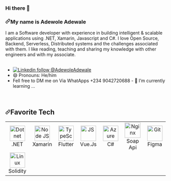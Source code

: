 ### Hi there 👋

<!--
**AdewoleAdewale/AdewoleAdewale** is a ✨ _special_ ✨ repository because its `README.md` (this file) appears on your GitHub profile.

Here are some ideas to get you started:

- 🔭 I’m currently working on ...
- 🌱 I’m currently learning ...
- 👯 I’m looking to collaborate on ...
- 🤔 I’m looking for help with ...
- 💬 Ask me about ...
- 📫 How to reach me: ...
- 😄 Pronouns: ...
- ⚡ Fun fact: ...
-->

<div class="Box-body p-4">
   
<h3 align="left" dir="auto"><a id="user-content-my-name-is-laurent" class="anchor" aria-hidden="true" href="#my-name-is-laurent"><svg class="octicon octicon-link" viewBox="0 0 16 16" version="1.1" width="16" height="16" aria-hidden="true"><path fill-rule="evenodd" d="M7.775 3.275a.75.75 0 001.06 1.06l1.25-1.25a2 2 0 112.83 2.83l-2.5 2.5a2 2 0 01-2.83 0 .75.75 0 00-1.06 1.06 3.5 3.5 0 004.95 0l2.5-2.5a3.5 3.5 0 00-4.95-4.95l-1.25 1.25zm-4.69 9.64a2 2 0 010-2.83l2.5-2.5a2 2 0 012.83 0 .75.75 0 001.06-1.06 3.5 3.5 0 00-4.95 0l-2.5 2.5a3.5 3.5 0 004.95 4.95l1.25-1.25a.75.75 0 00-1.06-1.06l-1.25 1.25a2 2 0 01-2.83 0z"></path></svg></a>My name is Adewole Adewale</h3>
I am a Software developer with experience in building intelligent &amp; scalable applications using .NET, Xamarin, Javascript and C#.
I love Open Source, Backend, Serverless, Distributed systems and the challenges associated with them.
I like reading, teaching and sharing my knowledge with other engineers and with my associate.
<br><br>

<ul dir="auto">

<li><a href="https://www.linkedin.com/in/adewole-adewale-ba45ab147/" rel="nofollow"><img src="https://camo.githubusercontent.com/2a65b125a4b07fff0feca976fcf0d37f1ca8f88357c737a8a83badc36d4ecef4/68747470733a2f2f696d672e736869656c64732e696f2f62616467652f2d6c617572656e74656762616b6f752d626c75653f7374796c653d666c61742d737175617265266c6f676f3d4c696e6b6564696e266c6f676f436f6c6f723d7768697465266c696e6b3d68747470733a2f2f7777772e6c696e6b6564696e2e636f6d2f696e2f6c617572656e74656762616b6f752f" alt="Linkedin follow @AdewoleAdewale" data-canonical-src="https://img.shields.io/badge/-adewoleadewale-blue?style=flat-square&amp;logo=Linkedin&amp;logoColor=white&amp;link=https://www.linkedin.com/in/adewole-adewale-ba45ab147/" style="max-width: 100%;"></a></li>

<li><g-emoji class="g-emoji" alias="smile" fallback-src="https://github.githubassets.com/images/icons/emoji/unicode/1f604.png">😄</g-emoji> Pronouns: He/him</li>
<li>Fell free to DM me on Via WhatApps +234 9042720688  - 🌱 I’m currently learning ...</li>
</ul>
<br>
<h2 align="left" id="user-content-egbakou-tech" dir="auto"><a id="user-content-favorite-tech" class="anchor" aria-hidden="true" href="#favorite-tech"><svg class="octicon octicon-link" viewBox="0 0 16 16" version="1.1" width="16" height="16" aria-hidden="true"><path fill-rule="evenodd" d="M7.775 3.275a.75.75 0 001.06 1.06l1.25-1.25a2 2 0 112.83 2.83l-2.5 2.5a2 2 0 01-2.83 0 .75.75 0 00-1.06 1.06 3.5 3.5 0 004.95 0l2.5-2.5a3.5 3.5 0 00-4.95-4.95l-1.25 1.25zm-4.69 9.64a2 2 0 010-2.83l2.5-2.5a2 2 0 012.83 0 .75.75 0 001.06-1.06 3.5 3.5 0 00-4.95 0l-2.5 2.5a3.5 3.5 0 004.95 4.95l1.25-1.25a.75.75 0 00-1.06-1.06l-1.25 1.25a2 2 0 01-2.83 0z"></path></svg></a>Favorite Tech</h2>
<table align="center">
  <tbody><tr>
    <td align="center" width="96">
      <a href="#egbakou-tech">
        <img src="https://camo.githubusercontent.com/25601dec321bbac93a6a57a8b27a3a50628eb91ff08b6650c68fdfa06acccde0/68747470733a2f2f75706c6f61642e77696b696d656469612e6f72672f77696b6970656469612f636f6d6d6f6e732f612f61332f2e4e45545f4c6f676f2e737667" width="48" height="48" alt="Dotnet" data-canonical-src="https://upload.wikimedia.org/wikipedia/commons/a/a3/.NET_Logo.svg" style="max-width: 100%;">
      </a>
      <br>.NET
    </td>
     <td align="center" width="96">
      <a href="#egbakou-tech">
        <img src="https://pbs.twimg.com/profile_images/471641515756769282/RDXWoY7W_400x400.png" width="48" height="48" alt="Node JS" style="max-width: 100%;">
      </a>
      <br>Xamarin
    </td>
    <td align="center" width="96">
      <a href="#egbakou-tech">
        <img src="https://cdn-images-1.medium.com/max/1200/1*5-aoK8IBmXve5whBQM90GA.png" width="48" height="48" alt="TypeScript" data-canonical-src="https://upload.wikimedia.org/wikipedia/commons/thumb/4/4c/Typescript_logo_2020.svg/1200px-Typescript_logo_2020.svg.png" style="max-width: 100%;">
      </a>
      <br>Flutter
    </td>
    <td align="center" width="96">
      <a href="#egbakou-tech">
        <img src="https://upload.wikimedia.org/wikipedia/commons/thumb/9/95/Vue.js_Logo_2.svg/1200px-Vue.js_Logo_2.svg.png" width="48" height="48" alt="JS" data-canonical-src="https://upload.wikimedia.org/wikipedia/commons/6/6a/JavaScript-logo.png" style="max-width: 100%;">
      </a>
      <br>Vue.Js
    </td>
    <td align="center" width="96">
      <a href="#egbakou-tech">
        <img src="https://play-lh.googleusercontent.com/uGqP7F-E_eaEwTb3hMz63MWf0YKRSK6n9INBwibBSOrGDg6B3sd-ACuqNrR312ohdQ" width="48" height="48" alt="Azure" data-canonical-src="https://i.ibb.co/jDGr3z0/azure-removebg-preview.png" style="max-width: 100%;">
      </a>
      <br>C#
    </td>
    <td align="center" width="96">
      <a href="#egbakou-tech">
        <img src="https://xpertlab.com/wp-content/uploads/2020/12/icon-soap.png" width="50" height="48" alt="Nginx" data-canonical-src="https://symbols.getvecta.com/stencil_89/48_nginx-icon.09661a73ff.svg" style="max-width: 100%;">
      </a>
      <br>Soap Api
    </td>
     <td align="center" width="96">
      <a href="#egbakou-tech">
        <img src="https://yt3.ggpht.com/ytc/AKedOLRrH_wT7RwStCNum43bUnEavYBJNISAWhmMJgJWOg=s900-c-k-c0x00ffffff-no-rj" width="48" height="48" alt="Git" data-canonical-src="https://upload.wikimedia.org/wikipedia/commons/thumb/3/3f/Git_icon.svg/1200px-Git_icon.svg.png" style="max-width: 100%;">
      </a>
      <br>Figma
    </td>
  </tr>
  <tr>
    <td align="center" width="96">
      <a href="#egbakou-tech">
        <img src="https://ih1.redbubble.net/image.1599719281.7189/st,small,507x507-pad,600x600,f8f8f8.jpg" width="48" height="48" alt="Linux" style="max-width: 100%;">
      </a>
      <br>Solidity
    </td>
    
      
  </tr>
</tbody></table>
</article>
  </div>
